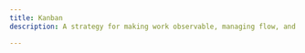 ```yaml
---
title: Kanban
description: A strategy for making work observable, managing flow, and continuously improving value delivery.

---
```


